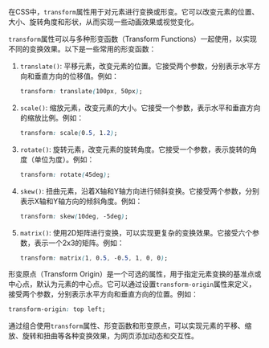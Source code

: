 在CSS中，`transform`属性用于对元素进行变换或形变。它可以改变元素的位置、大小、旋转角度和形状，从而实现一些动画效果或视觉变化。

`transform`属性可以与多种形变函数（Transform Functions）一起使用，以实现不同的变换效果。以下是一些常用的形变函数：

1. `translate()`: 平移元素，改变元素的位置。它接受两个参数，分别表示水平方向和垂直方向的位移值。例如：

   

   

   ```css
   transform: translate(100px, 50px);
   ```

2. `scale()`: 缩放元素，改变元素的大小。它接受一个参数，表示水平和垂直方向的缩放比例。例如：

   

   

   ```css
   transform: scale(0.5, 1.2);
   ```

3. `rotate()`: 旋转元素，改变元素的旋转角度。它接受一个参数，表示旋转的角度（单位为度）。例如：

   

   

   ```css
   transform: rotate(45deg);
   ```

4. `skew()`: 扭曲元素，沿着X轴和Y轴方向进行倾斜变换。它接受两个参数，分别表示X轴和Y轴方向的倾斜角度。例如：

   

   

   ```css
   transform: skew(10deg, -5deg);
   ```

5. `matrix()`: 使用2D矩阵进行变换，可以实现更复杂的变换效果。它接受六个参数，表示一个2x3的矩阵。例如：

   

   

   ```css
   transform: matrix(1, 0.5, -0.5, 1, 0, 0);
   ```

形变原点（Transform Origin）是一个可选的属性，用于指定元素变换的基准点或中心点，默认为元素的中心点。它可以通过设置`transform-origin`属性来定义，接受两个参数，分别表示水平方向和垂直方向的位置。例如：





```css
transform-origin: top left;
```

通过组合使用`transform`属性、形变函数和形变原点，可以实现元素的平移、缩放、旋转和扭曲等各种变换效果，为网页添加动态和交互性。